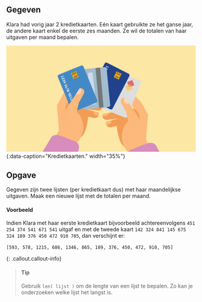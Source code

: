 ## Gegeven
Klara had vorig jaar 2 kredietkaarten. Eén kaart gebruikte ze het ganse jaar, de andere kaart enkel de eerste zes maanden.
Ze wil de totalen van haar uitgaven per maand bepalen.

![Kredietkaarten.](media/cards.gif "Kredietkaarten."){:data-caption="Kredietkaarten." width="35%"}

## Opgave
Gegeven zijn twee lijsten (per kredietkaart dus) met haar maandelijkse uitgaven. 
Maak een nieuwe lijst met de totalen per maand.

#### Voorbeeld
Indien Klara met haar eerste kredietkaart bijvoorbeeld achtereenvolgens `451 254 374 541 671 541` uitgaf en met de tweede kaart `142 324 841 145 675 324 189 376 450 472 910 705`, dan verschijnt er:

```
[593, 578, 1215, 686, 1346, 865, 189, 376, 450, 472, 910, 705]
```

{: .callout.callout-info}
>#### Tip
> Gebruik `len( lijst )` om de lengte van een lijst te bepalen. Zo kan je onderzoeken welke lijst het langst is.
